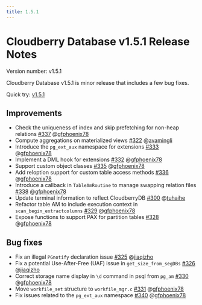 ```yaml
---
title: 1.5.1
---
```


# Cloudberry Database v1.5.1 Release Notes

Version number: v1.5.1

Cloudberry Database v1.5.1 is minor release that includes a few bug fixes.

Quick try: [v1.5.1](https://github.com/cloudberrydb/cloudberrydb/releases/tag/1.5.1)

## Improvements

* Check the uniqueness of index and skip prefetching for non-heap relations [#337](https://github.com/cloudberrydb/cloudberrydb/pull/337) @[gfphoenix78](https://github.com/gfphoenix78)
* Compute aggregations on materialized views [#322](https://github.com/cloudberrydb/cloudberrydb/pull/322) @[avamingli](https://github.com/avamingli)
* Introduce the `pg_ext_aux` namespace for extensions [#333](https://github.com/cloudberrydb/cloudberrydb/pull/333) @[gfphoenix78](https://github.com/gfphoenix78)
* Implement a DML hook for extensions [#332](https://github.com/cloudberrydb/cloudberrydb/pull/332) @[gfphoenix78](https://github.com/gfphoenix78)
* Support custom object classes [#335](https://github.com/cloudberrydb/cloudberrydb/pull/335) @[gfphoenix78](https://github.com/gfphoenix78)
* Add reloption support for custom table access methods [#336](https://github.com/cloudberrydb/cloudberrydb/pull/336) @[gfphoenix78](https://github.com/gfphoenix78)
* Introduce a callback in `TableAmRoutine` to manage swapping relation files [#338](https://github.com/cloudberrydb/cloudberrydb/pull/338) @[gfphoenix78](https://github.com/gfphoenix78)
* Update terminal information to reflect CloudberryDB [#300](https://github.com/cloudberrydb/cloudberrydb/pull/300) @[tuhaihe](https://github.com/tuhaihe)
* Refactor table AM to include execution context in `scan_begin_extractcolumns` [#329](https://github.com/cloudberrydb/cloudberrydb/pull/329) @[gfphoenix78](https://github.com/gfphoenix78)
* Expose functions to support PAX for partition tables [#328](https://github.com/cloudberrydb/cloudberrydb/pull/328) @[gfphoenix78](https://github.com/gfphoenix78)


## Bug fixes

* Fix an illegal `PGnotify` declaration issue [#325](https://github.com/cloudberrydb/cloudberrydb/pull/325) @[jiaqizho](https://github.com/jiaqizho)
* Fix a potential Use-After-Free (UAF) issue in `get_size_from_segDBs` [#326](https://github.com/cloudberrydb/cloudberrydb/pull/326) @[jiaqizho](https://github.com/jiaqizho)
* Correct storage name display in `\d` command in psql from `pg_am` [#330](https://github.com/cloudberrydb/cloudberrydb/pull/330) @[gfphoenix78](https://github.com/gfphoenix78)
* Move `workfile_set` structure to `workfile_mgr.c` [#331](https://github.com/cloudberrydb/cloudberrydb/pull/331) @[gfphoenix78](https://github.com/gfphoenix78)
* Fix issues related to the `pg_ext_aux` namespace [#340](https://github.com/cloudberrydb/cloudberrydb/pull/340) @[gfphoenix78](https://github.com/gfphoenix78)
